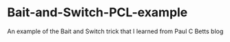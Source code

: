 # Bait-and-Switch-PCL-example
An example of the Bait and Switch trick that I learned from Paul C Betts blog
